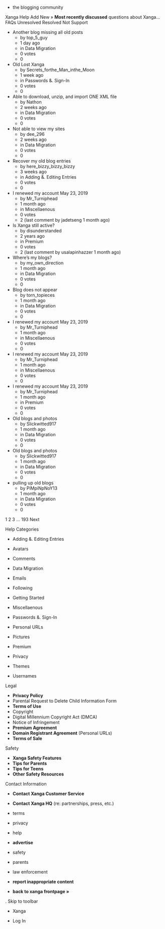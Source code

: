 *   the blogging community

Xanga Help Add New » **Most recently discussed** questions about Xanga… FAQs Unresolved Resolved Not Support

*   Another blog missing all old posts
    *   by top\_5\_guy
    *   1 day ago
    *   in Data Migration
    *   0 votes
    *   0
*   Old Lost Xanga
    *   by Secrets\_forthe\_Man\_inthe\_Moon
    *   1 week ago
    *   in Passwords &. Sign-In
    *   0 votes
    *   0
*   Able to download, unzip, and import ONE XML file
    *   by Nathon
    *   2 weeks ago
    *   in Data Migration
    *   0 votes
    *   0
*   Not able to view my sites
    *   by dee\_296
    *   2 weeks ago
    *   in Data Migration
    *   0 votes
    *   0
*   Recover my old blog entries
    *   by here\_bizzy\_bizzy\_bizzy
    *   3 weeks ago
    *   in Adding &. Editing Entries
    *   0 votes
    *   0
*   I renewed my account May 23, 2019
    *   by Mr\_Turniphead
    *   1 month ago
    *   in Miscellaenous
    *   0 votes
    *   2 (last comment by jadetseng 1 month ago)
*   Is Xanga still active?
    *   by disunderstanded
    *   2 years ago
    *   in Premium
    *   0 votes
    *   2 (last comment by usalapinhazzer 1 month ago)
*   Where’s my blogs?
    *   by my\_own\_direction
    *   1 month ago
    *   in Data Migration
    *   0 votes
    *   0
*   Blog does not appear
    *   by torn\_topieces
    *   1 month ago
    *   in Data Migration
    *   0 votes
    *   0
*   I renewed my account May 23, 2019
    *   by Mr\_Turniphead
    *   1 month ago
    *   in Miscellaenous
    *   0 votes
    *   0
*   I renewed my account May 23, 2019
    *   by Mr\_Turniphead
    *   1 month ago
    *   in Miscellaenous
    *   0 votes
    *   0
*   I renewed my account May 23, 2019
    *   by Mr\_Turniphead
    *   1 month ago
    *   in Premium
    *   0 votes
    *   0
*   Old blogs and photos
    *   by Slickwitted917
    *   1 month ago
    *   in Data Migration
    *   0 votes
    *   0
*   Old blogs and photos
    *   by Slickwitted917
    *   1 month ago
    *   in Data Migration
    *   0 votes
    *   0
*   pulling up old blogs
    *   by PiMpiNpNoY13
    *   1 month ago
    *   in Data Migration
    *   0 votes
    *   0

1 2 3 ... 193 Next

Help Categories

*   Adding &. Editing Entries
*   Avatars
*   Comments
*   Data Migration
*   Emails
*   Following
*   Getting Started
*   Miscellaenous

*   Passwords &. Sign-In
*   Personal URLs
*   Pictures
*   Premium
*   Privacy
*   Themes
*   Usernames

Legal

*   **Privacy Policy**
*   Parental Request to Delete Child Information Form
*   **Terms of Use**
*   Copyright
*   Digital Millennium Copyright Act (DMCA)
*   Notice of Infringement
*   **Premium Agreement**
*   **Domain Registrant Agreement** (Personal URLs)
*   **Terms of Sale**

Safety

*   **Xanga Safety Features**
*   **Tips for Parents**
*   **Tips for Teens**
*   **Other Safety Resources**

Contact Information

*   **Contact Xanga Customer Service**
*   **Contact Xanga HQ** (re: partnerships, press, etc.)

*   terms
*   privacy
*   help
*   **advertise**

*   safety
*   parents
*   law enforcement
*   **report inappropriate content**

*   **back to xanga frontpage »**

<img src="http://pixel.quantserve.com/pixel/p-87h-iNOVooym2.gif" style="display: none" height="1" width="1" alt="Quantcast"/>. Skip to toolbar

*   Xanga

*   Log In